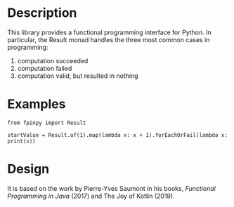 # Description

This library provides a functional programming interface for Python.
In particular, the Result monad handles the three most common cases in
programming:

1. computation succeeded
2. computation failed
3. computation valid, but resulted in nothing

# Examples

```
from fpinpy import Result

startValue = Result.of(1).map(lambda x: x + 1).forEachOrFail(lambda x: print(x))
```

# Design

It is based on the work by Pierre-Yves Saumont in his books,
*Functional Programming in Java* (2017) and The Joy of Kotlin (2019).
